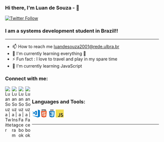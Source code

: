 ### Hi there, I'm Luan de Souza - 👋

[![Twitter Follow](https://img.shields.io/twitter/follow/LuanSouza?color=1DA1F2&logo=twitter&style=for-the-badge)](https://twitter.com/intent/follow?original_referer=https%3A%2F%2Fgithub.com%2FLuanSouza&screen_name=LuanzinhooXXT)

### I am a systems development student in Brazil!!

---

- 📫 How to reach me luandesouza2001@rede.ulbra.br
- 🌱 I'm currently learning everything 🤣
- ⚡ Fun fact : I love to travel and play in my spare time 
- 🔭 I'm currently learning JavaScript

### Connect with me:

[<img align="left" alt="LuanSouza | Twitter" width="22px" src="https://cdn.jsdelivr.net/npm/simple-icons@v3/icons/twitter.svg" />][twitter]
[<img align="left" alt="LuanSouza | Instagram" width="22px" src="https://cdn.jsdelivr.net/npm/simple-icons@v3/icons/instagram.svg" />][instagram]
[<img align="left" alt="LuanSouza | Facebook" width="22px" src="https://cdn.jsdelivr.net/npm/simple-icons@v3/icons/facebook.svg" />][facebook]
[<img align="left" alt="LuanSouza | Facebook" width="22px" src="https://cdn.jsdelivr.net/npm/simple-icons@v3/icons/linkedin.svg" />][linkedin]

<br />

### Languages and Tools:

[<img align="left" alt="Visual Studio Code" width="26px" src="https://raw.githubusercontent.com/github/explore/80688e429a7d4ef2fca1e82350fe8e3517d3494d/topics/visual-studio-code/visual-studio-code.png" />][webdevplaylist]
[<img align="left" alt="HTML5" width="26px" src="https://raw.githubusercontent.com/github/explore/80688e429a7d4ef2fca1e82350fe8e3517d3494d/topics/html/html.png" />][webdevplaylist]
[<img align="left" alt="CSS3" width="26px" src="https://raw.githubusercontent.com/github/explore/80688e429a7d4ef2fca1e82350fe8e3517d3494d/topics/css/css.png" />][cssplaylist]
[<img align="left" alt="JavaScript" width="26px" src="https://raw.githubusercontent.com/github/explore/80688e429a7d4ef2fca1e82350fe8e3517d3494d/topics/javascript/javascript.png" />][jsplaylist]

<br />
<br />

---



[twitter]: https://twitter.com/LuanzinhooXXT
[facebook]: https://www.facebook.com/luande.souza.315
[instagram]: https://www.instagram.com/luan.souzatk/
[linkedin]: https://www.linkedin.com/in/luan-de-souza-98871420b/
[webdevplaylist]: https://www.youtube.com/playlist?list=PLkwxH9e_vrAJ0WbEsFA9W3I1W-g_BTsbt
[jsplaylist]: https://www.youtube.com/playlist?list=PLkwxH9e_vrALRJKu7wfXby3MKeflhTu6B
[cssplaylist]: https://www.youtube.com/playlist?list=PLkwxH9e_vrALSdvZuEh6gqQdmDoDIoqz4
[reactplaylist]: https://www.youtube.com/playlist?list=PLkwxH9e_vrAK4TdffpxKY3QGyHCpxFcQ0
